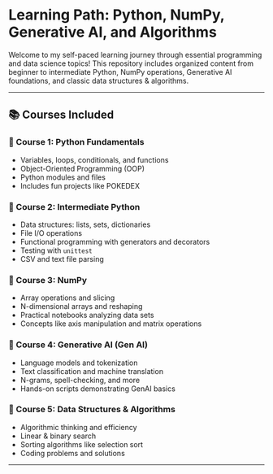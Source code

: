 # Learning Path: Python, NumPy, Generative AI, and Algorithms

Welcome to my self-paced learning journey through essential programming and data science topics! This repository includes organized content from beginner to intermediate Python, NumPy operations, Generative AI foundations, and classic data structures & algorithms.

---

## 📚 Courses Included

### 🔹 Course 1: Python Fundamentals
- Variables, loops, conditionals, and functions
- Object-Oriented Programming (OOP)
- Python modules and files
- Includes fun projects like POKEDEX

### 🔹 Course 2: Intermediate Python
- Data structures: lists, sets, dictionaries
- File I/O operations
- Functional programming with generators and decorators
- Testing with `unittest`
- CSV and text file parsing

### 🔹 Course 3: NumPy
- Array operations and slicing
- N-dimensional arrays and reshaping
- Practical notebooks analyzing data sets
- Concepts like axis manipulation and matrix operations

### 🔹 Course 4: Generative AI (Gen AI)
- Language models and tokenization
- Text classification and machine translation
- N-grams, spell-checking, and more
- Hands-on scripts demonstrating GenAI basics

### 🔹 Course 5: Data Structures & Algorithms
- Algorithmic thinking and efficiency
- Linear & binary search
- Sorting algorithms like selection sort
- Coding problems and solutions

---
